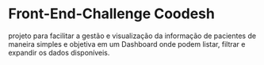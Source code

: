 # Front-End-Challenge Coodesh
projeto para facilitar a gestão e visualização da informação de pacientes de maneira simples e objetiva em um Dashboard onde podem listar, filtrar e expandir os dados disponíveis.
